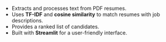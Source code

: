 - Extracts and processes text from PDF resumes.
- Uses **TF-IDF** and **cosine similarity** to match resumes with job descriptions.
- Provides a ranked list of candidates.
- Built with **Streamlit** for a user-friendly interface.
